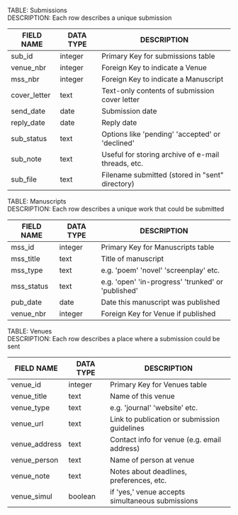 
TABLE: Submissions  
DESCRIPTION: Each row describes a unique submission  

| FIELD NAME      | DATA TYPE  | DESCRIPTION                                        |
|-----------------|------------|----------------------------------------------------|
| sub_id          | integer    | Primary Key for submissions table                  |
| venue_nbr       | integer    | Foreign Key to indicate a Venue                    |
| mss_nbr         | integer    | Foreign Key to indicate a Manuscript               |
| cover_letter    | text       | Text-only contents of submission cover letter      |
| send_date       | date       | Submission date                                    |
| reply_date      | date       | Reply date                                         |
| sub_status      | text       | Options like 'pending' 'accepted' or 'declined'    |
| sub_note        | text       | Useful for storing archive of e-mail threads, etc. |
| sub_file        | text       | Filename submitted (stored in "sent" directory)    |

TABLE: Manuscripts  
DESCRIPTION: Each row describes a unique work that could be submitted  

| FIELD NAME  | DATA TYPE  | DESCRIPTION                                         |
|-------------|------------|-----------------------------------------------------|
| mss_id      | integer    | Primary Key for Manuscripts table                   |
| mss_title   | text       | Title of manuscript                                 |
| mss_type    | text       | e.g. 'poem' 'novel' 'screenplay' etc.               |
| mss_status  | text       | e.g. 'open' 'in-progress' 'trunked' or 'published'  |
| pub_date    | date       | Date this manuscript was published                  |
| venue_nbr   | integer    | Foreign Key for Venue if published                  |

TABLE: Venues  
DESCRIPTION: Each row describes a place where a submission could be sent  

| FIELD NAME    | DATA TYPE | DESCRIPTION                                         |
|---------------|-----------|-----------------------------------------------------|
| venue_id      | integer   | Primary Key for Venues table                        |
| venue_title   | text      | Name of this venue                                  |
| venue_type    | text      | e.g. 'journal' 'website' etc.                       |
| venue_url     | text      | Link to publication or submission guidelines        |
| venue_address | text      | Contact info for venue (e.g. email address)         |
| venue_person  | text      | Name of person at venue                             |
| venue_note    | text      | Notes about deadlines, preferences, etc.            |
| venue_simul   | boolean   | if 'yes,' venue accepts simultaneous submissions    |